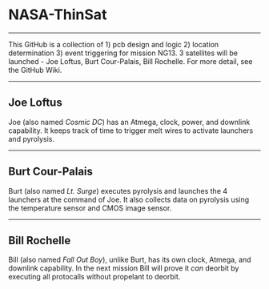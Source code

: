 # NASA-ThinSat
---

This GitHub is a collection of 1) pcb design and logic 2) location determination 3) event triggering for mission NG13. 3 satellites will be launched - Joe Loftus, Burt Cour-Palais, Bill Rochelle. For more detail, see the GitHub Wiki.

--- 
## Joe Loftus 

Joe (also named *Cosmic DC*) has an Atmega, clock, power, and downlink capability. It keeps track of time to trigger melt wires to activate launchers and pyrolysis.

---
## Burt Cour-Palais

Burt (also named *Lt. Surge*) executes pyrolysis and launches the 4 launchers at the command of Joe. It also collects data on pyrolysis using the temperature sensor and CMOS image sensor.

---
## Bill Rochelle

Bill (also named *Fall Out Boy*), unlike Burt, has its own clock, Atmega, and downlink capability. In the next mission Bill will prove it *can* deorbit by executing all protocalls without propelant to deorbit. 
